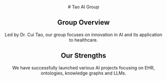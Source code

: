 <div align="center">
# Tao AI Group

## Group Overview
Led by Dr. Cui Tao, our group focuses on innovation in AI and its application to healthcare.

## Our Strengths
We have successfully launched various AI projects focusing on EHR, ontologies, knowledge graphs and LLMs.


</div>